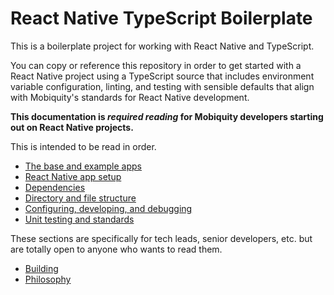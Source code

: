 # React Native TypeScript Boilerplate
This is a boilerplate project for working with React Native and TypeScript.

You can copy or reference this repository in order to get started with a React
Native project using a TypeScript source that includes environment variable
configuration, linting, and testing with sensible defaults that align with
Mobiquity's standards for React Native development.

**This documentation is *required reading* for Mobiquity developers starting
out on React Native projects.**

This is intended to be read in order.

* [The base and example apps](doc/example-apps.md)
* [React Native app setup](doc/setup.md)
* [Dependencies](doc/dependencies.md)
* [Directory and file structure](doc/fs-structure.md)
* [Configuring, developing, and debugging](doc/development.md)
* [Unit testing and standards](doc/testing.md)

These sections are specifically for tech leads, senior developers, etc. but are
totally open to anyone who wants to read them.
* [Building](doc/building.md)
* [Philosophy](doc/philosophy.md)
